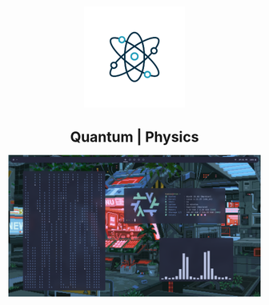 <p align="center"><img src="./assets/readme/Quantum.png" width="202px"></p>

<h1 align="center">Quantum | Physics</h1>

<img src="./assets/readme/Rice.png">
